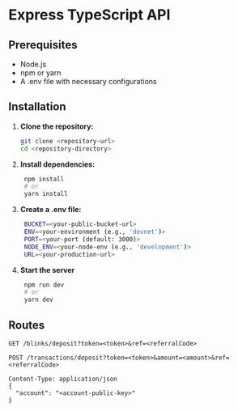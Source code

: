 # Express TypeScript API


## Prerequisites
- Node.js
- npm or yarn
- A .env file with necessary configurations

## Installation
1. **Clone the repository:**
   ```bash
   git clone <repository-url>
   cd <repository-directory>
   ```
2. **Install dependencies:**
   ```bash
    npm install
    # or
    yarn install
   ```
3. **Create a .env file:**
   ```bash
    BUCKET=<your-public-bucket-url>
    ENV=<your-environment (e.g., 'devnet')>
    PORT=<your-port (default: 3000)>
    NODE_ENV=<your-node-env (e.g., 'development')>
    URL=<your-production-url>
   ```   
3. **Start the server**
   ```bash
    npm run dev
    # or
    yarn dev
   ```   
   
## Routes
```GET /blinks/deposit?token=<token>&ref=<referralCode>```

```POST /transactions/deposit?token=<token>&amount=<amount>&ref=<referralCode>```
```
Content-Type: application/json
{
  "account": "<account-public-key>"
}
```